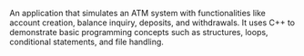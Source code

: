 An application that simulates an ATM system with functionalities like account creation, balance inquiry, deposits, and withdrawals. It uses C++ to demonstrate basic programming concepts such as structures, loops, conditional statements, and file handling.
